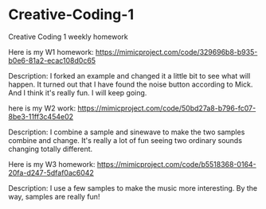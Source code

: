 # Creative-Coding-1
Creative Coding 1 weekly homework




Here is my W1 homework:
https://mimicproject.com/code/329696b8-b935-b0e6-81a2-ecac108d0c65

Description:
I forked an example and changed it a little bit to see what will happen.
It turned out that I have found the noise button according to Mick. And I think it's really fun.
I will keep going.




here is my W2 work:
https://mimicproject.com/code/50bd27a8-b796-fc07-8be3-11ff3c454e02


Description:
I combine a sample and sinewave to make the two samples combine and change. It's really a lot of fun
seeing two ordinary sounds changing totally different.



Here is my W3 homework:
https://mimicproject.com/code/b5518368-0164-20fa-d247-5dfaf0ac6042


Description:
I use a few samples to make the music more interesting. By the way, samples are really fun!

